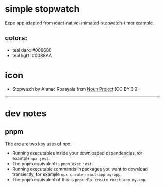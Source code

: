# simple stopwatch

[Expo](https://expo.dev/) app adapted from [react-native-animated-stopwatch-timer](https://github.com/rgommezz/react-native-animated-stopwatch-timer) example.

## colors:

- teal dark: #006680
- teal light: #0088AA

# icon

- Stopwatch by Ahmad Roaayala from <a href="https://thenounproject.com/browse/icons/term/stopwatch/" target="_blank" title="Stopwatch Icons">Noun Project</a> (CC BY 3.0)

---

# dev notes

## pnpm

The are are two key uses of npx.

- Running executables inside your downloaded dependencies, for example `npx jest`.
- The pnpm equivalent is `pnpm exec jest`.
- Running executable commands in packages you want to download transiently, for example `npx create-react-app my-app`.
- The pnpm equivalent of this is `pnpm dlx create-react-app my-app`.
